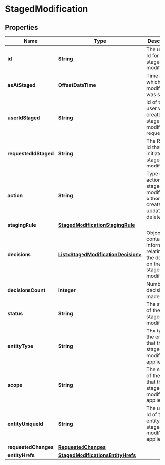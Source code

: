 

# StagedModification


## Properties

| Name | Type | Description | Notes |
|------------ | ------------- | ------------- | -------------|
|**id** | **String** | The unique Id for the staged modification |  [optional] |
|**asAtStaged** | **OffsetDateTime** | Time at which the modification was staged. |  [optional] |
|**userIdStaged** | **String** | Id of the user who created the stage modification request. |  [optional] |
|**requestedIdStaged** | **String** | The Request Id that initiated this staged modification. |  [optional] |
|**action** | **String** | Type of action of the staged modification, either create, update or delete. |  [optional] |
|**stagingRule** | [**StagedModificationStagingRule**](StagedModificationStagingRule.md) |  |  [optional] |
|**decisions** | [**List&lt;StagedModificationDecision&gt;**](StagedModificationDecision.md) | Object containing information relating to the decision on the staged modification. |  [optional] |
|**decisionsCount** | **Integer** | Number of decisions made. |  [optional] |
|**status** | **String** | The status of the staged modification. |  [optional] |
|**entityType** | **String** | The type of the entity that the staged modification applies to. |  [optional] |
|**scope** | **String** | The scope of the entity that this staged modification applies to. |  [optional] |
|**entityUniqueId** | **String** | The unique Id of the entity the staged modification applies to. |  [optional] |
|**requestedChanges** | [**RequestedChanges**](RequestedChanges.md) |  |  [optional] |
|**entityHrefs** | [**StagedModificationsEntityHrefs**](StagedModificationsEntityHrefs.md) |  |  [optional] |



